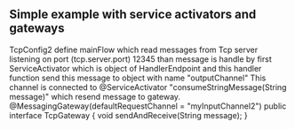 ## Simple example with service activators and gateways

TcpConfig2 define mainFlow which read messages from Tcp server listening on port (tcp.server.port)
12345
than message is handle by first ServiceActivator which is object of HandlerEndpoint
and this handler function send this message to object with name "outputChannel"
This channel is connected to @ServiceActivator "consumeStringMessage(String message)"
which resend message to gateway.
@MessagingGateway(defaultRequestChannel = "myInputChannel2")
public interface TcpGateway {
void sendAndReceive(String message);
}

